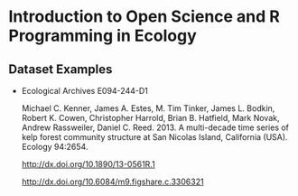 # Introduction to Open Science and R Programming in Ecology

## Dataset Examples 

* Ecological Archives E094-244-D1

	Michael C. Kenner, James A. Estes, M. Tim Tinker, James L. Bodkin, Robert K. Cowen, Christopher Harrold, Brian B. Hatfield, Mark Novak, Andrew Rassweiler, Daniel C. Reed. 2013. A multi-decade time series of kelp forest community structure at San Nicolas Island, California (USA). Ecology 94:2654. 

	<http://dx.doi.org/10.1890/13-0561R.1>

	<http://dx.doi.org/10.6084/m9.figshare.c.3306321>

